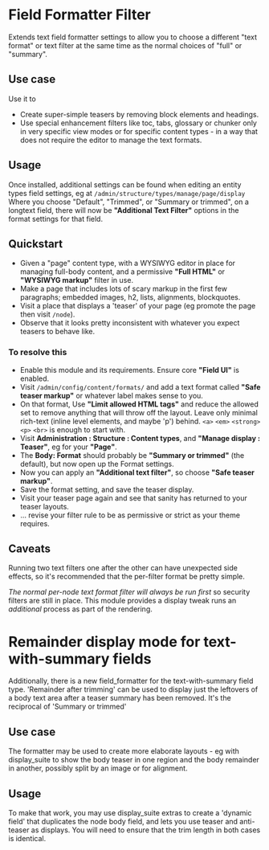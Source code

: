 
Field Formatter Filter
======================

Extends text field formatter settings to allow you to choose a different 
"text format" or text filter at the same time as the normal choices of 
"full" or "summary".

Use case
--------

Use it to

* Create super-simple teasers by removing block elements and headings.
* Use special enhancement filters like toc, tabs, glossary or chunker
  only in very specific view modes or for specific content types - in a way
  that does not require the editor to manage the text formats.
  
Usage
-----

Once installed, additional settings can be found when editing an entity types
 field settings, eg at `/admin/structure/types/manage/page/display`
 Where you choose "Default", "Trimmed", or "Summary or trimmed", on a longtext
 field, there will now be **"Additional Text Filter"**  options 
 in the format settings for that field.

Quickstart
----------
* Given a "page" content type, with a WYSIWYG editor in place
  for managing full-body content, 
  and a permissive **"Full HTML"** or **"WYSIWYG markup"** filter in use.
* Make a page that includes lots of scary markup in the first few paragraphs;
  embedded images, h2, lists, alignments, blockquotes.
* Visit a place that displays a 'teaser' of your page 
  (eg promote the page then visit `/node`). 
* Observe that it looks pretty inconsistent with whatever you expect
  teasers to behave like.

### To resolve this

* Enable this module and its requirements. 
  Ensure core **"Field UI"** is enabled.
* Visit `/admin/config/content/formats/` and add a text format
  called **"Safe teaser markup"** or whatever label makes sense to you.
* On that format, Use **"Limit allowed HTML tags"** and reduce the allowed set
  to remove anything that will throw off the layout. 
  Leave only minimal rich-text (inline level elements, and maybe 'p') behind. 
  `<a>` `<em>` `<strong>` `<p>` `<br>` is enough to start with.
* Visit **Administration : Structure : Content types**, 
  and **"Manage display : Teaser"**, eg for your **"Page"**.
* The **Body: Format** should probably be **"Summary or trimmed"**
  (the default),
  but now open up the Format settings.
* Now you can apply an **"Additional text filter"**, so choose 
  **"Safe teaser markup"**.
* Save the format setting, and save the teaser display.
* Visit your teaser page again and see that sanity has returned 
  to your teaser layouts.
* ... revise your filter rule to be as permissive or strict 
  as your theme requires.
 
Caveats
-------
Running two text filters one after the other can have unexpected side effects,
so it's recommended that the per-filter format be pretty simple.

*The normal per-node text format filter will always be run first*
 so security filters are still in place.
 This module provides a display tweak runs an *additional* process
 as part of the rendering.

Remainder display mode for text-with-summary fields
===================================================

Additionally, there is a new field_formatter for the text-with-summary 
field type. 'Remainder after trimming' can be used to display just the
leftovers of a body text area after a teaser summary has been removed.
It's the reciprocal of 'Summary or trimmed'

Use case
--------
The formatter may be used to create more elaborate layouts - eg with 
display_suite to show the body teaser in one region and the body remainder in 
another, possibly split by an image or for alignment.

Usage
-----
To make that work, you may use display_suite extras to create a 'dynamic field'
that duplicates the node body field, and lets you use teaser and anti-teaser 
as displays. 
You will need to ensure that the trim length in both cases is identical.
